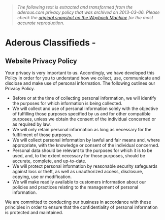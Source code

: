 > *The following text is extracted and transformed from the aderous.com privacy policy that was archived on 2013-03-06. Please check the [original snapshot on the Wayback Machine](https://web.archive.org/web/20130306040945id_/http%3A//aderous.com/privacy-policy.htm) for the most accurate reproduction.*

# Aderous Classifieds -

##  Website Privacy Policy 

Your privacy is very important to us. Accordingly, we have developed this Policy in order for you to understand how we collect, use, communicate and disclose and make use of personal information. The following outlines our Privacy Policy. 

  * Before or at the time of collecting personal information, we will identify the purposes for which information is being collected. 
  * We will collect and use of personal information solely with the objective of fulfilling those purposes specified by us and for other compatible purposes, unless we obtain the consent of the individual concerned or as required by law. 
  * We will only retain personal information as long as necessary for the fulfillment of those purposes. 
  * We will collect personal information by lawful and fair means and, where appropriate, with the knowledge or consent of the individual concerned. 
  * Personal data should be relevant to the purposes for which it is to be used, and, to the extent necessary for those purposes, should be accurate, complete, and up-to-date. 
  * We will protect personal information by reasonable security safeguards against loss or theft, as well as unauthorized access, disclosure, copying, use or modification. 
  * We will make readily available to customers information about our policies and practices relating to the management of personal information. 



We are committed to conducting our business in accordance with these principles in order to ensure that the confidentiality of personal information is protected and maintained. 
